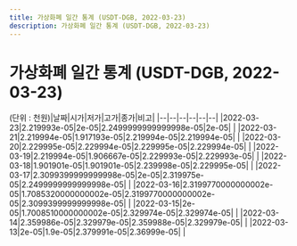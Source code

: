 ```yaml
---
title: 가상화폐 일간 통계 (USDT-DGB, 2022-03-23)
description: 가상화폐 일간 통계 (USDT-DGB, 2022-03-23)
---
```


가상화폐 일간 통계 (USDT-DGB, 2022-03-23)
===

(단위 : 천원)|날짜|시가|저가|고가|종가|비고|
|--|--|--|--|--|--|
|2022-03-23|2.219993e-05|2e-05|2.2499999999999998e-05|2e-05|    |
|2022-03-21|2.219994e-05|1.917193e-05|2.219994e-05|2.219994e-05|    |
|2022-03-20|2.229995e-05|2.229994e-05|2.229995e-05|2.229994e-05|    |
|2022-03-19|2.219994e-05|1.906667e-05|2.229993e-05|2.229993e-05|    |
|2022-03-18|1.901901e-05|1.901901e-05|2.239998e-05|2.229995e-05|    |
|2022-03-17|2.3099399999999998e-05|2e-05|2.319975e-05|2.2499999999999998e-05|    |
|2022-03-16|2.3199770000000002e-05|1.7085320000000002e-05|2.3199770000000002e-05|2.3099399999999998e-05|    |
|2022-03-15|2e-05|1.7008510000000002e-05|2.329974e-05|2.329974e-05|    |
|2022-03-14|2.359986e-05|2.329979e-05|2.359988e-05|2.329979e-05|    |
|2022-03-13|2e-05|1.9e-05|2.379991e-05|2.36999e-05|    |

